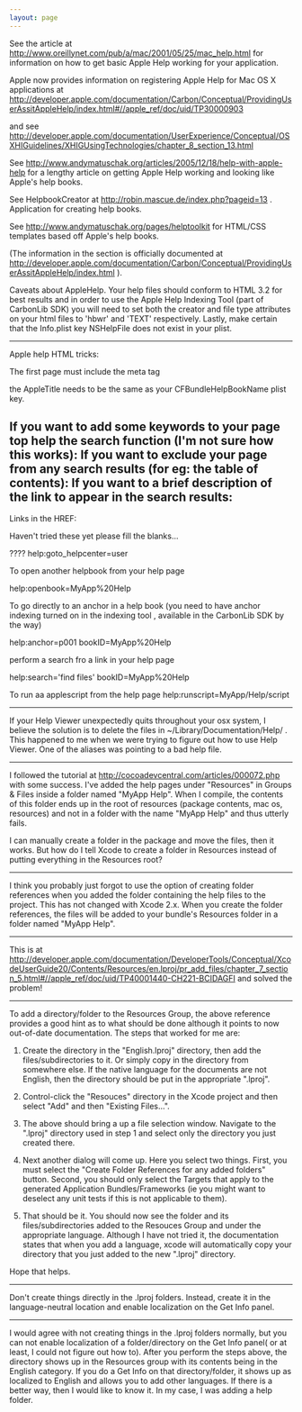 ```yaml
---
layout: page
---
```




See the article at http://www.oreillynet.com/pub/a/mac/2001/05/25/mac_help.html for information on how to get basic Apple Help working for your application. 

Apple now provides information on registering Apple Help for Mac OS X applications at http://developer.apple.com/documentation/Carbon/Conceptual/ProvidingUserAssitAppleHelp/index.html#//apple_ref/doc/uid/TP30000903

and see http://developer.apple.com/documentation/UserExperience/Conceptual/OSXHIGuidelines/XHIGUsingTechnologies/chapter_8_section_13.html

See http://www.andymatuschak.org/articles/2005/12/18/help-with-apple-help for a lengthy article on getting Apple Help working and looking like Apple's help books.

See HelpbookCreator at http://robin.mascue.de/index.php?pageid=13 . Application for creating help books.

See http://www.andymatuschak.org/pages/helptoolkit for HTML/CSS templates based off Apple's help books.

(The information in the section is officially documented at http://developer.apple.com/documentation/Carbon/Conceptual/ProvidingUserAssitAppleHelp/index.html ).

Caveats about AppleHelp. Your help files should conform to HTML 3.2 for best results and in order to use the Apple Help Indexing Tool (part of CarbonLib SDK) you will need to set both the creator and file type attributes on your html files to 'hbwr' and 'TEXT' respectively. Lastly, make certain that the Info.plist key NSHelpFile does not exist in your plist.

----
Apple help HTML tricks:

The first page must include the meta tag 
    <META name="AppleTitle" Content="MyApp Help">

the AppleTitle needs to be the same as your CFBundleHelpBookName plist key.

If you want to add some keywords to your page top help the search function (I'm not sure how this works):
    <META name="keywords" Content="keyword1, keyword2, keyword3">
If you want to exclude your page from any search results (for eg: the table of contents):
    <META name="robots" Content="noindex">
If you want to a brief description of the link to appear in the search results:
    <META name="AppleAbstract" Content="This is the topic you are looking for!">
----

Links in the HREF:

Haven't tried these yet please fill the blanks...

????
help:goto_helpcenter=user

To open another helpbook from your help page

help:openbook=MyApp%20Help

To go directly to an anchor in a help book (you need to have anchor indexing turned on in the indexing tool , available in the CarbonLib SDK by the way)

help:anchor=p001 bookID=MyApp%20Help

perform a search fro a link in your help page

help:search='find files' bookID=MyApp%20Help

To run aa applescript from the help page
help:runscript=MyApp/Help/script

----

If your Help Viewer unexpectedly quits throughout your osx system, I believe the solution is to delete the files in ~/Library/Documentation/Help/ . This happened to me when we were trying to figure out how to use Help Viewer. One of the aliases was pointing to a bad help file.

----

I followed the tutorial at http://cocoadevcentral.com/articles/000072.php with some success. I've added the help pages under "Resources" in Groups & Files inside a folder named "MyApp Help". When I compile, the contents of this folder ends up in the root of resources (package contents, mac os, resources) and not in a folder with the name "MyApp Help" and thus utterly fails.

I can manually create a folder in the package and move the files, then it works. But how do I tell Xcode to create a folder in Resources instead of putting everything in the Resources root?

----

I think you probably just forgot to use the option of creating folder references when you added the folder containing the help files to the project. This has not changed with Xcode 2.x. When you create the folder references, the files will be added to your bundle's Resources folder in a folder named "MyApp Help".

----
This is at http://developer.apple.com/documentation/DeveloperTools/Conceptual/XcodeUserGuide20/Contents/Resources/en.lproj/pr_add_files/chapter_7_section_5.html#//apple_ref/doc/uid/TP40001440-CH221-BCIDAGFI and solved the problem!

----
To add a directory/folder to the Resources Group, the above reference provides a good hint as to what should be done although it points to now out-of-date documentation.  The steps that worked for me are:

1. Create the directory in the "English.lproj" directory, then add the files/subdirectories to it.  Or simply copy in the directory from somewhere else.  If the native language for the documents are not English, then the directory should be put in the appropriate ".lproj".

2. Control-click the "Resouces" directory in the Xcode project and then select "Add" and then "Existing Files...".

3. The above should bring a up a file selection window.  Navigate to the ".lproj" directory used in step 1 and select only the directory you just created there.

4. Next another dialog will come up.  Here you select two things.  First, you must select the "Create Folder References for any added folders" button.  Second, you should only select the Targets that apply to the generated Application Bundles/Frameworks (ie you might want to deselect any unit tests if this is not applicable to them).

5.  That should be it.  You should now see the folder and its files/subdirectories added to the Resouces Group and under the appropriate language.  Although I have not tried it, the documentation states that when you add a language, xcode will automatically copy your directory that you just added  to the new ".lproj" directory.

Hope that helps.

----

Don't create things directly in the .lproj folders.  Instead, create it in the language-neutral location and enable localization on the Get Info panel.

----

I would agree with not creating things in the .lproj folders normally, but you can not enable localization of a folder/directory on the Get Info panel( or at least, I could not figure out how to).  After you perform the steps above, the directory shows up in the Resources group with its contents being in the English category.  If you do a Get Info on that directory/folder, it shows up as localized to English and allows you to add other languages.  If there is a better way, then I would like to know it.  In my case, I was adding a help folder.
